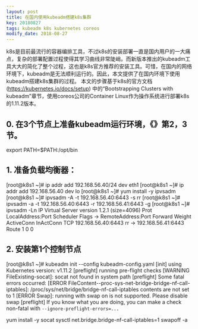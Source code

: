 ```yaml
---
layout: post
title: 在国内使用kubeadm搭建k8s集群
key: 20180827
tags: kubeadm k8s kubernetes coreos
modify_date: 2018-08-27
---
```


k8s是目前最流行的容器编排工具，不过k8s的安装部署一直是国内用户的一大痛点，复杂的部署配置过程使得其学习曲线非常陡峭。而新版本推出的kubeadm工具大大的简化了整个过程，这也是k8s官方推荐的安装工具。可惜，在国内的网络环境下，kubeadm是无法顺利运行的。因此，本文提供了在国内环境下使用kubeadm搭建k8s集群的过程。
本文的步骤基于k8s的官方文档 (https://kubernetes.io/docs/setup) 中的“Bootstrapping Clusters with kubeadm”章节，使用coreos公司的Container Linux作为操作系统进行部署k8s的1.11.2版本。

<!--more-->

## 0. 在3个节点上准备kubeadm运行环境，《》第2，3节。


export PATH=$PATH:/opt/bin

## 1. 准备负载均衡器：
[root@k8s1 ~]# ip addr add 192.168.56.40/24 dev eth1
[root@k8s1 ~]# ip addr add 192.168.56.40 dev lo
[root@k8s1 ~]# yum install -y ipvsadm
[root@k8s1 ~]# ipvsadm -A -t 192.168.56.40:6443 -s rr
[root@k8s1 ~]# ipvsadm -a -t 192.168.56.40:6443 -r 192.168.56.41:6443 -g
[root@k8s1 ~]# ipvsadm -Ln
IP Virtual Server version 1.2.1 (size=4096)
Prot LocalAddress:Port Scheduler Flags
  -> RemoteAddress:Port           Forward Weight ActiveConn InActConn
TCP  192.168.56.40:6443 rr
  -> 192.168.56.41:6443           Route   1      0          0

## 2. 安装第1个控制节点
[root@k8s1 ~]# kubeadm init --config kubeadm-config.yaml
[init] using Kubernetes version: v1.11.2
[preflight] running pre-flight checks
        [WARNING FileExisting-socat]: socat not found in system path
[preflight] Some fatal errors occurred:
        [ERROR FileContent--proc-sys-net-bridge-bridge-nf-call-iptables]: /proc/sys/net/bridge/bridge-nf-call-iptables contents are not set to 1
        [ERROR Swap]: running with swap on is not supported. Please disable swap
[preflight] If you know what you are doing, you can make a check non-fatal with `--ignore-preflight-errors=...`

yum install -y socat
sysctl net.bridge.bridge-nf-call-iptables=1
swapoff -a
